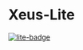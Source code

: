 # Xeus-Lite

[![lite-badge](https://jupyterlite.rtfd.io/en/latest/_static/badge.svg)](https://isabelparedes.github.io/tst-xeus-r-python/lab/?path=demo.ipynb)
